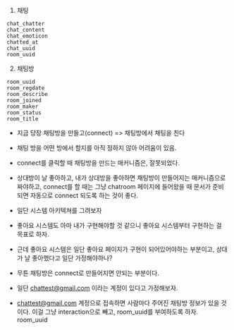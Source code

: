 1. 채팅
```
chat_chatter
chat_content
chat_emoticon
chatted_at
chat_uuid
room_uuid
```

2. 채팅방
```
room_uuid
room_regdate
room_describe
room_joined
room_maker
room_status
room_title
```

- 지금 당장 채팅방을 만들고(connect) => 채팅방에서 채팅을 친다
- 채팅 방을 어떤 방에서 할지를 아직 정하지 않아 어려움이 있음.
- connect를 클릭할 때 채팅방을 만드는 매커니즘은, 잘못되었다.
- 상대방이 날 좋아하고, 내가 상대방을 좋아하면 채팅방이 만들어지는 매커니즘으로 짜야하고, connect를 할 때는 그냥 chatroom 페이지에 들어왔을 때 문서가 준비되면 자동으로 connect 되도록 하는 것이 좋다.

- 일단 시스템 아키텍쳐를 그려보자
- 좋아요 시스템도 아마 내가 구현해야할 것 같으니 좋아요 시스템부터 구현하는 걸 목표로 하자.
- 근데 좋아요 시스템은 일단 좋아요 페이지가 구현이 되어있어야하는 부분이고, 상대가 날 좋아했다고 일단 가정해야하나?
- 무튼 채팅방은 connect로 만들어지면 안되는 부분이다.

- 일단 chattest@gmail.com 이라는 계정이 있다고 가정해보자.
- chattest@gmail.com 계정으로 접속하면 사람마다 주어진 채팅방 정보가 있을 것이다. 이걸 그냥 interaction으로 빼고, room_uuid를 부여하도록 하자. room_uuid 

